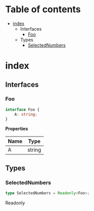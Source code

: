 # Table of contents

* [index][SourceFile-1]
    * Interfaces
        * [Foo][InterfaceDeclaration-7]
    * Types
        * [SelectedNumbers][TypeAliasDeclaration-3]

# index

## Interfaces

### Foo

```typescript
interface Foo {
    A: string;
}
```

**Properties**

| Name | Type   |
| ---- | ------ |
| A    | string |

## Types

### SelectedNumbers

```typescript
type SelectedNumbers = Readonly<Foo>;
```

Readonly<Foo>

[SourceFile-1]: index.md#index
[InterfaceDeclaration-7]: index.md#foo
[TypeAliasDeclaration-3]: index.md#selectednumbers